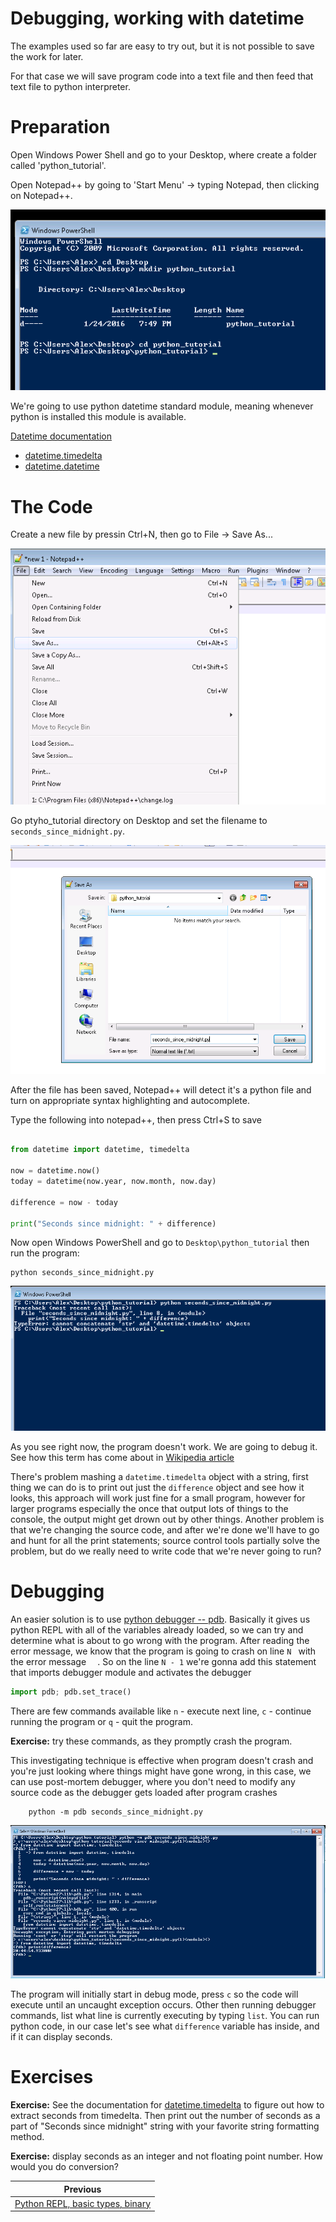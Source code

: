 Debugging, working with datetime
======

The examples used so far are easy to try out, but it is not possible to save the work for later.

For that case we will save program code into a text file and then feed that text file to python interpreter.

# Preparation

Open Windows Power Shell and go to your Desktop, where create a folder called 'python_tutorial'.

Open Notepad++ by going to 'Start Menu' -> typing Notepad, then clicking on Notepad++.

![Create project directory](screenshots/0002_new_dir.png)

We're going to use python datetime standard module, meaning whenever python is installed this module is available.

[Datetime documentation](https://docs.python.org/2/library/datetime.html)

* [datetime.timedelta](https://docs.python.org/2/library/datetime.html#datetime.timedelta)
* [datetime.datetime](https://docs.python.org/2/library/datetime.html#datetime.datetime)

# The Code

Create a new file by pressin Ctrl+N, then go to File -> Save As...

![Navigate in Notepad++](screenshots/0003_save_as.png)

Go ptyho_tutorial directory on Desktop and set the filename to `seconds_since_midnight.py`.

![Save dialog](screenshots/0004_save_dialog.png)

After the file has been saved, Notepad++ will detect it's a python file and turn on appropriate syntax highlighting and autocomplete.

Type the following into notepad++, then press Ctrl+S to save

```python

from datetime import datetime, timedelta

now = datetime.now()
today = datetime(now.year, now.month, now.day)

difference = now - today

print("Seconds since midnight: " + difference)

```

Now open Windows PowerShell and go to `Desktop\python_tutorial` then run the program:

```
python seconds_since_midnight.py
```

![Run the program - strcat error](screenshots/0005_program_error.png)

As you see right now, the program doesn't work. We are going to debug it. See how this term has come about in [Wikipedia article](https://en.wikipedia.org/wiki/Debugging#Origin)

There's problem mashing a `datetime.timedelta` object with a string, first thing we can do is to print out just the `difference` object and see how it looks, this approach will work just fine for a small program, however for larger programs especially the once that output lots of things to the console, the output might get drown out by other things. Another problem is that we're changing the source code, and after we're done we'll have to go and hunt for all the print statements; source control tools partially solve the problem, but do we really need to write code that we're never going to run?


# Debugging

An easier solution is to use [python debugger -- pdb](https://docs.python.org/2/library/pdb.html). Basically it gives us python REPL with all of the variables already loaded, so we can try and determine what is about to go wrong with the program.
After reading the error message, we know that the program is going to crash on line ` N  ` with the error message `  `. So on the line ` N - 1 ` we're gonna add this statement that imports debugger module and activates the debugger

```python
import pdb; pdb.set_trace()
```

There are few commands available like `n` - execute next line, `c` - continue running the program or `q` - quit the program.

**Exercise:** try these commands, as they promptly crash the program.

This investigating technique is effective when program doesn't crash and you're just  looking where things might have gone wrong, in this case, we can use post-mortem debugger, where you don't need to modify any source code as the debugger gets loaded after program crashes


```
    python -m pdb seconds_since_midnight.py
```

![Running post-mortem debugger](screenshots/0006_postmortem_pdb.png)

The program will initially start in debug mode, press `c` so the code will execute until an uncaught exception occurs.
Other then running debugger commands, list what line is currently executing by typing `list`.  You can run python code, in our case let's see what `difference` variable has inside, and if it can display seconds.


# Exercises

**Exercise:** See the documentation for [datetime.timedelta](https://docs.python.org/2/library/datetime.html#datetime.timedelta) to figure out how to extract seconds from timedelta. Then print out the number of seconds as a part of "Seconds since midnight" string with your favorite string formatting method.

**Exercise:** display seconds as an integer and not floating point number. How would you do conversion?

|Previous|
|--------|
|[Python REPL, basic types, binary](0001_repl_basic_types_binary.md)|